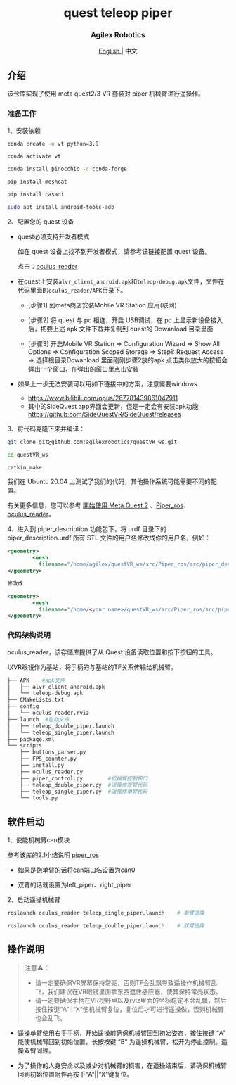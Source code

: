 <div align="center">
  <h1 align="center"> quest teleop piper </h1>
  <h3 align="center"> Agilex Robotics </h3>
  <p align="center">
    <a href="README.md"> English </a> | <a>中文</a> 
  </p>
</div>




## 介绍

该仓库实现了使用 meta quest2/3 VR 套装对 piper 机械臂进行遥操作。

### 准备工作 

1、安装依赖

```bash
conda create -n vt python=3.9

conda activate vt

conda install pinocchio -c conda-forge

pip install meshcat 

pip install casadi

sudo apt install android-tools-adb

```

2、配置您的 quest 设备

- quest必须支持开发者模式

  如在 quest 设备上找不到开发者模式，请参考该链接配置 quest 设备。

  点击：[oculus_reader](https://github.com/rail-berkeley/oculus_reader)

- 在quest上安装`alvr_client_android.apk`和`teleop-debug.apk`文件，文件在代码里面的`oculus_reader/APK`目录下。

  - [步骤1] 到meta商店安装Mobile VR Station 应用(联网)

  - [步骤2] 将 quest 与 pc 相连，开启 USB调试，在 pc 上显示新设备接入后，把要上述 apk 文件下载并复制到 quest的 Dowanload 目录里面
  
  - [步骤3] 开启Mobile VR Station => Configuration Wizard => Show All Options => Configuration Scoped Storage => Step1: Request Access => 选择根目录Dowanload 里面刚刚步骤2放的apk 点击类似放大的按钮会弹出一个窗口，在弹出的窗口里点击安装

- 如果上一步无法安装可以用如下链接中的方案，注意需要windows
  - <https://www.bilibili.com/opus/267781439861047911>
  - 其中的SideQuest app界面会更新，但是一定会有安装apk功能 <https://github.com/SideQuestVR/SideQuest/releases>

3、将代码克隆下来并编译：

```bash
git clone git@github.com:agilexrobotics/questVR_ws.git

cd questVR_ws 

catkin_make
```

我们在 Ubuntu 20.04 上测试了我们的代码，其他操作系统可能需要不同的配置。

有关更多信息，您可以参考 [開始使用 Meta Quest 2](https://www.meta.com/zh-tw/help/quest/articles/getting-started/getting-started-with-quest-2/?srsltid=AfmBOoqvDcwTtPt2P9o6y3qdXT_9zxz4m8yyej4uwLGEXVXv6KAr3QQz) 、[Piper_ros](https://github.com/agilexrobotics/Piper_ros)、[oculus_reader](https://github.com/rail-berkeley/oculus_reader)。

4、进入到 piper_description 功能包下，将 urdf 目录下的 piper_description.urdf 所有 STL 文件的用户名修改成你的用户名，例如：

```xml
<geometry>
        <mesh
          filename="/home/agilex/questVR_ws/src/Piper_ros/src/piper_description/meshes/base_link.STL" />
</geometry>

修改成

<geometry>
        <mesh
          filename="/home/<your name>/questVR_ws/src/Piper_ros/src/piper_description/meshes/base_link.STL" />
</geometry>
```

### 代码架构说明

oculus_reader，该存储库提供了从 Quest 设备读取位置和按下按钮的工具。

以VR眼镜作为基站，将手柄的与基站的TF关系传输给机械臂。

```bash
├── APK    #apk文件
│   ├── alvr_client_android.apk
│   └── teleop-debug.apk
├── CMakeLists.txt
├── config
│   └── oculus_reader.rviz
├── launch	#启动文件
│   ├── teleop_double_piper.launch
│   └── teleop_single_piper.launch
├── package.xml
└── scripts
    ├── buttons_parser.py
    ├── FPS_counter.py
    ├── install.py
    ├── oculus_reader.py
    ├── piper_control.py		#机械臂控制接口
    ├── teleop_double_piper.py	#遥操作双臂代码
    ├── teleop_single_piper.py	#遥操作单臂代码
    └── tools.py
```

## 软件启动

1、使能机械臂can模块

参考该库的2.1小结说明 [piper_ros](https://github.com/agilexrobotics/Piper_ros)

- 如果是跑单臂的话将can端口名设置为can0

- 双臂的话就设置为left_piper、right_piper

2、启动遥操机械臂

```bash
roslaunch oculus_reader teleop_single_piper.launch    # 单臂遥操

roslaunch oculus_reader teleop_double_piper.launch    # 双臂遥操
```

## 操作说明

> 注意⚠️：
>
> - 请一定要确保VR屏幕保持常亮，否则TF会乱飘导致遥操作机械臂乱飞，我们建议在VR眼镜里面拿东西遮住感应器，使其保持常亮状态。
> - 请一定要确保手柄在VR视野里以及rviz里面的坐标稳定不会乱飘，然后按住按键“A”||“X”使机械臂复位，复位后才可进行遥操做，否则机械臂也会乱飞。

- 遥操单臂使用右手手柄，开始遥操前确保机械臂回到初始姿态，按住按键 “A” 能使机械臂回到初始位置，长按按键 “B” 为遥操机械臂，松开为停止控制。遥操双臂同理。  

- 为了操作的人身安全以及减少对机械臂的损害，在遥操结束后，请确保机械臂回到初始位置附件再按下“A”||“X”键复位。













